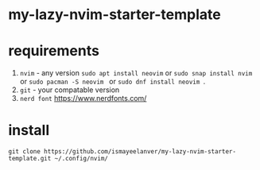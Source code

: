 # my-lazy-nvim-starter-template

# requirements

1. `nvim` - any version ``` sudo apt install neovim ``` or ``` sudo snap install nvim ``` or ```sudo pacman -S neovim ``` or ```sudo dnf install neovim ```.
2. `git` - your compatable version
3. `nerd font` <https://www.nerdfonts.com/>

# install
```
git clone https://github.com/ismayeelanver/my-lazy-nvim-starter-template.git ~/.config/nvim/
```
